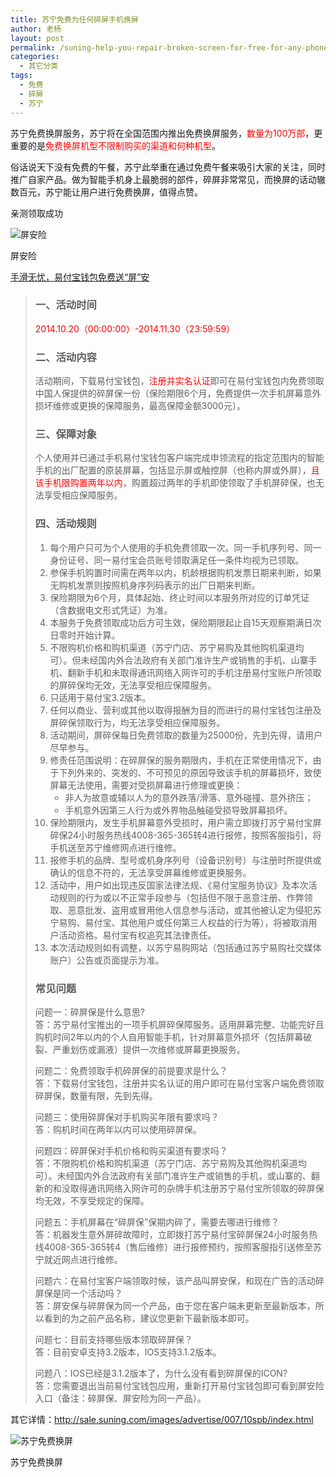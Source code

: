 ```yaml
---
title: 苏宁免费为任何碎屏手机换屏
author: 老杨
layout: post
permalink: /suning-help-you-repair-broken-screen-for-free-for-any-phone.html
categories:
  - 其它分类
tags:
  - 免费
  - 碎屏
  - 苏宁
---
```

苏宁免费换屏服务，苏宁将在全国范围内推出免费换屏服务，<span style="color: #ff0000;">数量为100万部</span>，更重要的是<span style="color: #ff0000;">免费换屏机型不限制购买的渠道和何种机型</span>。

俗话说天下没有免费的午餐，苏宁此举重在通过免费午餐来吸引大家的关注，同时推广自家产品。做为智能手机身上最脆弱的部件，碎屏非常常见，而换屏的话动辙数百元，苏宁能让用户进行免费换屏，值得点赞。  


  
亲测领取成功

<div style="width: 550px" class="wp-caption aligncenter">
  <img src="http://cyhour.com/wp-content/uploads/2014/10/suningmianfeihuanping-2.jpg" alt="屏安险" />
  
  <p class="wp-caption-text">
    屏安险
  </p>
</div>

<a href="http://club.suning.com/thread-2228423-1-1.html" rel="external nofollow" target="_blank">手滑无忧，易付宝钱包免费送“屏”安</a>

> ### 一、活动时间
> 
> <span style="color: #ff0000;">2014.10.20（00:00:00）-2014.11.30（23:59:59）</span>
> 
> ### 二、活动内容
> 
> 活动期间，下载易付宝钱包，<span style="color: #ff0000;">注册并实名认证</span>即可在易付宝钱包内免费领取中国人保提供的碎屏保一份（保险期限6个月，免费提供一次手机屏幕意外损坏维修或更换的保障服务，最高保障金额3000元）。
> 
> ### 三、保障对象
> 
> 个人使用并已通过手机易付宝钱包客户端完成申领流程的指定范围内的智能手机的出厂配置的原装屏幕，包括显示屏或触控屏（也称内屏或外屏），<span style="color: #ff0000;">且该手机限购置两年以内</span>，购置超过两年的手机即使领取了手机屏碎保，也无法享受相应保障服务。
> 
> ### 四、活动规则
> 
>   1. 每个用户只可为个人使用的手机免费领取一次。同一手机序列号、同一身份证号、同一易付宝会员账号领取满足任一条件均视为已领取。
>   2. 参保手机购置时间需在两年以内，机龄根据购机发票日期来判断，如果无购机发票则按照机身序列码表示的出厂日期来判断。
>   3. 保险期限为6个月，具体起始、终止时间以本服务所对应的订单凭证（含数据电文形式凭证）为准。
>   4. 本服务于免费领取成功后方可生效，保险期限起止自15天观察期满日次日零时开始计算。
>   5. 不限购机价格和购机渠道（苏宁门店、苏宁易购及其他购机渠道均可）。但未经国内外合法政府有关部门准许生产或销售的手机、山寨手机、翻新手机和未取得通讯网络入网许可的手机注册易付宝账户所领取的屏碎保均无效，无法享受相应保障服务。
>   6. 只适用于易付宝3.2版本。
>   7. 任何以商业、营利或其他以取得报酬为目的而进行的易付宝钱包注册及屏碎保领取行为，均无法享受相应保障服务。
>   8. 活动期间，屏碎保每日免费领取的数量为25000份，先到先得，请用户尽早参与。
>   9. 修责任范围说明：在碎屏保的服务期限内，手机在正常使用情况下，由于下列外来的、突发的、不可预见的原因导致该手机的屏幕损坏，致使屏幕无法使用，需要对受损屏幕进行修理或更换： 
>       * 非人为故意或辅以人为的意外跌落/滑落、意外碰撞、意外挤压；
>       * 手机意外因第三人行为或外界物品触碰受损导致屏幕损坏。
>  10. 保险期限内，发生手机屏幕意外受损时，用户需立即拨打苏宁易付宝屏碎保24小时服务热线4008-365-365转4进行报修，按照客服指引，将手机送至苏宁维修网点进行维修。
>  11. 报修手机的品牌、型号或机身序列号（设备识别号）与注册时所提供或确认的信息不符的，无法享受屏幕维修或更换服务。
>  12. 活动中，用户如出现违反国家法律法规、《易付宝服务协议》及本次活动规则的行为或以不正常手段参与（包括但不限于恶意注册、作弊领取、恶意批发、盗用或冒用他人信息参与活动，或其他被认定为侵犯苏宁易购、易付宝、其他用户或任何第三人权益的行为等），将被取消用户活动资格。易付宝有权追究其法律责任。
>  13. 本次活动规则如有调整，以苏宁易购网站（包括通过苏宁易购社交媒体账户）公告或页面提示为准。
> 
> ### 常见问题
> 
> 问题一：碎屏保是什么意思?  
> 答：苏宁易付宝推出的一项手机屏碎保障服务。适用屏幕完整、功能完好且购机时间2年以内的个人自用智能手机，针对屏幕意外损坏（包括屏幕破裂、严重划伤或漏液）提供一次维修或屏幕更换服务。
> 
> 问题二：免费领取手机碎屏保的前提要求是什么？  
> 答：下载易付宝钱包，注册并实名认证的用户即可在易付宝客户端免费领取碎屏保，数量有限，先到先得。
> 
> 问题三：使用碎屏保对手机购买年限有要求吗？  
> 答：购机时间在两年以内可以使用碎屏保。
> 
> 问题四：碎屏保对手机价格和购买渠道有要求吗？  
> 答：不限购机价格和购机渠道（苏宁门店、苏宁易购及其他购机渠道均可）。未经国内外合法政府有关部门准许生产或销售的手机，或山寨的、翻新的和没取得通讯网络入网许可的杂牌手机注册苏宁易付宝所领取的碎屏保均无效，不享受规定的保障。
> 
> 问题五：手机屏幕在“碎屏保”保期内碎了，需要去哪进行维修？  
> 答：机器发生意外屏碎故障时，立即拨打苏宁易付宝碎屏保24小时服务热线4008-365-365转4（售后维修）进行报修预约，按照客服指引送修至苏宁就近网点进行维修。
> 
> 问题六：在易付宝客户端领取时候，该产品叫屏安保，和现在广告的活动碎屏保是同一个活动吗？  
> 答：屏安保与碎屏保为同一个产品，由于您在客户端未更新至最新版本，所以看到的为之前产品名称，建议您更新下最新版本即可。
> 
> 问题七：目前支持哪些版本领取碎屏保？  
> 答：目前安卓支持3.2版本，IOS支持3.1.2版本。
> 
> 问题八：IOS已经是3.1.2版本了，为什么没有看到碎屏保的ICON?  
> 答：您需要退出当前易付宝钱包应用，重新打开易付宝钱包即可看到屏安险入口（备注：碎屏保、屏安险为同一产品）。 

其它详情：http://sale.suning.com/images/advertise/007/10spb/index.html

<div style="width: 810px" class="wp-caption aligncenter">
  <img src="http://cyhour.com/wp-content/uploads/2014/10/suningmianfeihuanping-1.jpg" alt="苏宁免费换屏" />
  
  <p class="wp-caption-text">
    苏宁免费换屏
  </p>
</div>